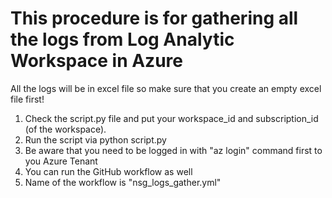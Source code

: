 # This procedure is for gathering all the logs from Log Analytic Workspace in Azure

All the logs will be in excel file so make sure that you create an empty excel file first!

1. Check the script.py file and put your workspace_id and subscription_id (of the workspace).
2. Run the script via 
python script.py
3. Be aware that you need to be logged in with "az login" command first to you Azure Tenant
4. You can run the GitHub workflow as well 
5. Name of the workflow is "nsg_logs_gather.yml"

